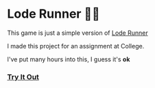 # Lode Runner 🏃‍♂️

This game is just a simple version of [Lode Runner](https://en.wikipedia.org/wiki/Lode_Runner)

I made this project for an assignment at College.

I've put many hours into this, I guess it's **ok**

### [Try It Out]("https://www.shitty-loadrunner.netlify.app")
